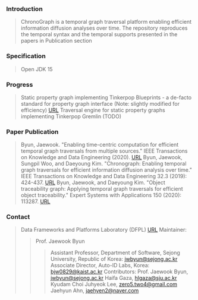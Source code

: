 ### Introduction ###
> ChronoGraph is a temporal graph traversal platform enabling efficient information diffusion analyses over time.
> The repository reproduces the temporal syntax and the temporal supports presented in the papers in Publication section

### Specification ###
> Open JDK 15

### Progress ###
> Static property graph implementing Tinkerpop Blueprints - a de-facto standard for property graph interface (Note: slightly modified for efficiency) [URL](https://github.com/tinkerpop/blueprints)
> Traversal engine for static property graphs implementing Tinkerpop Gremlin (TODO)

### Paper Publication ###
> Byun, Jaewook. "Enabling time-centric computation for efficient temporal graph traversals from multiple sources." IEEE Transactions on Knowledge and Data Engineering (2020). [URL](https://ieeexplore.ieee.org/abstract/document/9128046)
> Byun, Jaewook, Sungpil Woo, and Daeyoung Kim. "Chronograph: Enabling temporal graph traversals for efficient information diffusion analysis over time." IEEE Transactions on Knowledge and Data Engineering 32.3 (2019): 424-437. [URL](https://ieeexplore.ieee.org/abstract/document/8606161)
> Byun, Jaewook, and Daeyoung Kim. "Object traceability graph: Applying temporal graph traversals for efficient object traceability." Expert Systems with Applications 150 (2020): 113287. [URL](https://www.sciencedirect.com/science/article/pii/S0957417420301123)

### Contact ###
> Data Frameworks and Platforms Laboratory (DFPL) [URL](https://sites.google.com/view/jack-dfpl/home)
> Maintainer:
>> Prof. Jaewook Byun
>>> Assistant Professor, Department of Software, Sejong University, Republic of Korea: jwbyun@sejong.ac.kr
>>> Associate Director, Auto-ID Labs, Korea: bjw0829@kaist.ac.kr
> Contributors:
>> Prof. Jaewook Byun, jwbyun@sejong.ac.kr
>> Haifa Gaza, hlgaza@sju.ac.kr
>> Kyudam Choi
>> Juhyeok Lee, zero5.two4@gmail.com
>> Jaehyun Ahn, jaehyen2@naver.com

